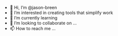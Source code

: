 - 👋 Hi, I’m @jason-breen
- 👀 I’m interested in creating tools that simplify work
- 🌱 I’m currently learning 
- 💞️ I’m looking to collaborate on ...
- 📫 How to reach me ...

<!---
jason-breen/jason-breen is a ✨ special ✨ repository because its `README.md` (this file) appears on your GitHub profile.
You can click the Preview link to take a look at your changes.
--->
